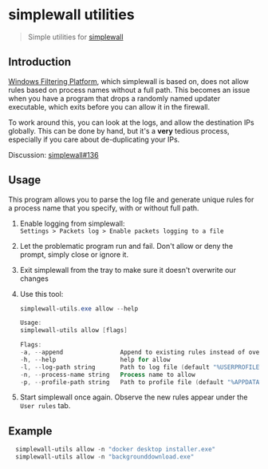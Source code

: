 # simplewall utilities

> Simple utilities for [simplewall](https://github.com/henrypp/simplewall)

## Introduction

[Windows Filtering Platform](https://docs.microsoft.com/en-us/windows/win32/fwp/windows-filtering-platform-start-page), which simplewall is based on, does not allow rules based on process names without a full path. This becomes an issue when you have a program that drops a randomly named updater executable, which exits before you can allow it in the firewall.

To work around this, you can look at the logs, and allow the destination IPs globally. This can be done by hand, but it's a **very** tedious process, especially if you care about de-duplicating your IPs.

Discussion: [simplewall#136](https://github.com/henrypp/simplewall/issues/136)

## Usage

This program allows you to parse the log file and generate unique rules for a process name that you specify, with or without full path.

1. Enable logging from simplewall: \
   `Settings > Packets log > Enable packets logging to a file`

2. Let the problematic program run and fail. Don't allow or deny the prompt, simply close or ignore it.

3. Exit simplewall from the tray to make sure it doesn't overwrite our changes

4. Use this tool:

   ```powershell
   simplewall-utils.exe allow --help

   Usage:
   simplewall-utils allow [flags]

   Flags:
   -a, --append                Append to existing rules instead of overwriting
   -h, --help                  help for allow
   -l, --log-path string       Path to log file (default "%USERPROFILE%\\simplewall.log")
   -n, --process-name string   Process name to allow
   -p, --profile-path string   Path to profile file (default "%APPDATA%\\Henry++\\simplewall\\profile.xml")
   ```

5. Start simplewall once again. Observe the new rules appear under the `User rules` tab.

## Example

```powershell
  simplewall-utils allow -n "docker desktop installer.exe"
  simplewall-utils allow -n "backgrounddownload.exe"
```
